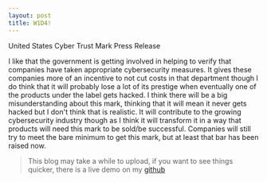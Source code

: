 ```yaml
---
layout: post
title: W1D4!
---
```


United States Cyber Trust Mark Press Release

I like that the government is getting involved in helping to verify that companies have taken appropriate cybersecurity measures. It gives these companies more of an incentive to not cut costs in that department though I do think that it will probably lose a lot of its prestige when eventually one of the products under the label gets hacked. I think there will be a big misunderstanding about this mark, thinking that it will mean it never gets hacked but I don't think that is realistic. It will contribute to the growing cybersecurity industry though as I think it will transform it in a way that products will need this mark to be sold/be successful. Companies will still try to meet the bare minimum to get this mark, but at least that bar has been raised now.

> This blog may take a while to upload, if you want to see things quicker, there is a live demo on my [github](https://github.com/ekuo145/ekuo145.github.io/tree/master/_posts)
